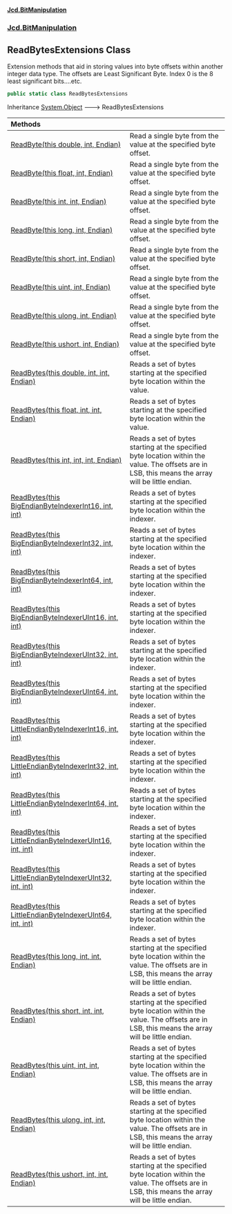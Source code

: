 #### [Jcd.BitManipulation](index.md 'index')
### [Jcd.BitManipulation](Jcd.BitManipulation.md 'Jcd.BitManipulation')

## ReadBytesExtensions Class

Extension methods that aid in storing values into byte offsets within another integer data type.
The offsets are Least Significant Byte. Index 0 is the 8 least significant bits....etc.

```csharp
public static class ReadBytesExtensions
```

Inheritance [System.Object](https://docs.microsoft.com/en-us/dotnet/api/System.Object 'System.Object') &#129106; ReadBytesExtensions

| Methods                                                                                                                                                                                                                                                                                                                        |                                                                                                                                                        |
|:-------------------------------------------------------------------------------------------------------------------------------------------------------------------------------------------------------------------------------------------------------------------------------------------------------------------------------|:-------------------------------------------------------------------------------------------------------------------------------------------------------|
| [ReadByte(this double, int, Endian)](Jcd.BitManipulation.ReadBytesExtensions.ReadByte(thisdouble,int,Jcd.BitManipulation.Endian).md 'Jcd.BitManipulation.ReadBytesExtensions.ReadByte(this double, int, Jcd.BitManipulation.Endian)')                                                                                          | Read a single byte from the value at the specified byte offset.                                                                                        |
| [ReadByte(this float, int, Endian)](Jcd.BitManipulation.ReadBytesExtensions.ReadByte(thisfloat,int,Jcd.BitManipulation.Endian).md 'Jcd.BitManipulation.ReadBytesExtensions.ReadByte(this float, int, Jcd.BitManipulation.Endian)')                                                                                             | Read a single byte from the value at the specified byte offset.                                                                                        |
| [ReadByte(this int, int, Endian)](Jcd.BitManipulation.ReadBytesExtensions.ReadByte(thisint,int,Jcd.BitManipulation.Endian).md 'Jcd.BitManipulation.ReadBytesExtensions.ReadByte(this int, int, Jcd.BitManipulation.Endian)')                                                                                                   | Read a single byte from the value at the specified byte offset.                                                                                        |
| [ReadByte(this long, int, Endian)](Jcd.BitManipulation.ReadBytesExtensions.ReadByte(thislong,int,Jcd.BitManipulation.Endian).md 'Jcd.BitManipulation.ReadBytesExtensions.ReadByte(this long, int, Jcd.BitManipulation.Endian)')                                                                                                | Read a single byte from the value at the specified byte offset.                                                                                        |
| [ReadByte(this short, int, Endian)](Jcd.BitManipulation.ReadBytesExtensions.ReadByte(thisshort,int,Jcd.BitManipulation.Endian).md 'Jcd.BitManipulation.ReadBytesExtensions.ReadByte(this short, int, Jcd.BitManipulation.Endian)')                                                                                             | Read a single byte from the value at the specified byte offset.                                                                                        |
| [ReadByte(this uint, int, Endian)](Jcd.BitManipulation.ReadBytesExtensions.ReadByte(thisuint,int,Jcd.BitManipulation.Endian).md 'Jcd.BitManipulation.ReadBytesExtensions.ReadByte(this uint, int, Jcd.BitManipulation.Endian)')                                                                                                | Read a single byte from the value at the specified byte offset.                                                                                        |
| [ReadByte(this ulong, int, Endian)](Jcd.BitManipulation.ReadBytesExtensions.ReadByte(thisulong,int,Jcd.BitManipulation.Endian).md 'Jcd.BitManipulation.ReadBytesExtensions.ReadByte(this ulong, int, Jcd.BitManipulation.Endian)')                                                                                             | Read a single byte from the value at the specified byte offset.                                                                                        |
| [ReadByte(this ushort, int, Endian)](Jcd.BitManipulation.ReadBytesExtensions.ReadByte(thisushort,int,Jcd.BitManipulation.Endian).md 'Jcd.BitManipulation.ReadBytesExtensions.ReadByte(this ushort, int, Jcd.BitManipulation.Endian)')                                                                                          | Read a single byte from the value at the specified byte offset.                                                                                        |
| [ReadBytes(this double, int, int, Endian)](Jcd.BitManipulation.ReadBytesExtensions.ReadBytes(thisdouble,int,int,Jcd.BitManipulation.Endian).md 'Jcd.BitManipulation.ReadBytesExtensions.ReadBytes(this double, int, int, Jcd.BitManipulation.Endian)')                                                                         | Reads a set of bytes starting at the specified byte location within the value.                                                                         |
| [ReadBytes(this float, int, int, Endian)](Jcd.BitManipulation.ReadBytesExtensions.ReadBytes(thisfloat,int,int,Jcd.BitManipulation.Endian).md 'Jcd.BitManipulation.ReadBytesExtensions.ReadBytes(this float, int, int, Jcd.BitManipulation.Endian)')                                                                            | Reads a set of bytes starting at the specified byte location within the value.                                                                         |
| [ReadBytes(this int, int, int, Endian)](Jcd.BitManipulation.ReadBytesExtensions.ReadBytes(thisint,int,int,Jcd.BitManipulation.Endian).md 'Jcd.BitManipulation.ReadBytesExtensions.ReadBytes(this int, int, int, Jcd.BitManipulation.Endian)')                                                                                  | Reads a set of bytes starting at the specified byte location within the value. The offsets are in LSB, this means the array will be little endian. |
| [ReadBytes(this BigEndianByteIndexerInt16, int, int)](Jcd.BitManipulation.ReadBytesExtensions.ReadBytes(thisJcd.BitManipulation.ByteIndexers.BigEndianByteIndexerInt16,int,int).md 'Jcd.BitManipulation.ReadBytesExtensions.ReadBytes(this Jcd.BitManipulation.ByteIndexers.BigEndianByteIndexerInt16, int, int)')             | Reads a set of bytes starting at the specified byte location within the indexer.                                                                       |
| [ReadBytes(this BigEndianByteIndexerInt32, int, int)](Jcd.BitManipulation.ReadBytesExtensions.ReadBytes(thisJcd.BitManipulation.ByteIndexers.BigEndianByteIndexerInt32,int,int).md 'Jcd.BitManipulation.ReadBytesExtensions.ReadBytes(this Jcd.BitManipulation.ByteIndexers.BigEndianByteIndexerInt32, int, int)')             | Reads a set of bytes starting at the specified byte location within the indexer.                                                                       |
| [ReadBytes(this BigEndianByteIndexerInt64, int, int)](Jcd.BitManipulation.ReadBytesExtensions.ReadBytes(thisJcd.BitManipulation.ByteIndexers.BigEndianByteIndexerInt64,int,int).md 'Jcd.BitManipulation.ReadBytesExtensions.ReadBytes(this Jcd.BitManipulation.ByteIndexers.BigEndianByteIndexerInt64, int, int)')             | Reads a set of bytes starting at the specified byte location within the indexer.                                                                       |
| [ReadBytes(this BigEndianByteIndexerUInt16, int, int)](Jcd.BitManipulation.ReadBytesExtensions.ReadBytes(thisJcd.BitManipulation.ByteIndexers.BigEndianByteIndexerUInt16,int,int).md 'Jcd.BitManipulation.ReadBytesExtensions.ReadBytes(this Jcd.BitManipulation.ByteIndexers.BigEndianByteIndexerUInt16, int, int)')          | Reads a set of bytes starting at the specified byte location within the indexer.                                                                       |
| [ReadBytes(this BigEndianByteIndexerUInt32, int, int)](Jcd.BitManipulation.ReadBytesExtensions.ReadBytes(thisJcd.BitManipulation.ByteIndexers.BigEndianByteIndexerUInt32,int,int).md 'Jcd.BitManipulation.ReadBytesExtensions.ReadBytes(this Jcd.BitManipulation.ByteIndexers.BigEndianByteIndexerUInt32, int, int)')          | Reads a set of bytes starting at the specified byte location within the indexer.                                                                       |
| [ReadBytes(this BigEndianByteIndexerUInt64, int, int)](Jcd.BitManipulation.ReadBytesExtensions.ReadBytes(thisJcd.BitManipulation.ByteIndexers.BigEndianByteIndexerUInt64,int,int).md 'Jcd.BitManipulation.ReadBytesExtensions.ReadBytes(this Jcd.BitManipulation.ByteIndexers.BigEndianByteIndexerUInt64, int, int)')          | Reads a set of bytes starting at the specified byte location within the indexer.                                                                       |
| [ReadBytes(this LittleEndianByteIndexerInt16, int, int)](Jcd.BitManipulation.ReadBytesExtensions.ReadBytes(thisJcd.BitManipulation.ByteIndexers.LittleEndianByteIndexerInt16,int,int).md 'Jcd.BitManipulation.ReadBytesExtensions.ReadBytes(this Jcd.BitManipulation.ByteIndexers.LittleEndianByteIndexerInt16, int, int)')    | Reads a set of bytes starting at the specified byte location within the indexer.                                                                       |
| [ReadBytes(this LittleEndianByteIndexerInt32, int, int)](Jcd.BitManipulation.ReadBytesExtensions.ReadBytes(thisJcd.BitManipulation.ByteIndexers.LittleEndianByteIndexerInt32,int,int).md 'Jcd.BitManipulation.ReadBytesExtensions.ReadBytes(this Jcd.BitManipulation.ByteIndexers.LittleEndianByteIndexerInt32, int, int)')    | Reads a set of bytes starting at the specified byte location within the indexer.                                                                       |
| [ReadBytes(this LittleEndianByteIndexerInt64, int, int)](Jcd.BitManipulation.ReadBytesExtensions.ReadBytes(thisJcd.BitManipulation.ByteIndexers.LittleEndianByteIndexerInt64,int,int).md 'Jcd.BitManipulation.ReadBytesExtensions.ReadBytes(this Jcd.BitManipulation.ByteIndexers.LittleEndianByteIndexerInt64, int, int)')    | Reads a set of bytes starting at the specified byte location within the indexer.                                                                       |
| [ReadBytes(this LittleEndianByteIndexerUInt16, int, int)](Jcd.BitManipulation.ReadBytesExtensions.ReadBytes(thisJcd.BitManipulation.ByteIndexers.LittleEndianByteIndexerUInt16,int,int).md 'Jcd.BitManipulation.ReadBytesExtensions.ReadBytes(this Jcd.BitManipulation.ByteIndexers.LittleEndianByteIndexerUInt16, int, int)') | Reads a set of bytes starting at the specified byte location within the indexer.                                                                       |
| [ReadBytes(this LittleEndianByteIndexerUInt32, int, int)](Jcd.BitManipulation.ReadBytesExtensions.ReadBytes(thisJcd.BitManipulation.ByteIndexers.LittleEndianByteIndexerUInt32,int,int).md 'Jcd.BitManipulation.ReadBytesExtensions.ReadBytes(this Jcd.BitManipulation.ByteIndexers.LittleEndianByteIndexerUInt32, int, int)') | Reads a set of bytes starting at the specified byte location within the indexer.                                                                       |
| [ReadBytes(this LittleEndianByteIndexerUInt64, int, int)](Jcd.BitManipulation.ReadBytesExtensions.ReadBytes(thisJcd.BitManipulation.ByteIndexers.LittleEndianByteIndexerUInt64,int,int).md 'Jcd.BitManipulation.ReadBytesExtensions.ReadBytes(this Jcd.BitManipulation.ByteIndexers.LittleEndianByteIndexerUInt64, int, int)') | Reads a set of bytes starting at the specified byte location within the indexer.                                                                       |
| [ReadBytes(this long, int, int, Endian)](Jcd.BitManipulation.ReadBytesExtensions.ReadBytes(thislong,int,int,Jcd.BitManipulation.Endian).md 'Jcd.BitManipulation.ReadBytesExtensions.ReadBytes(this long, int, int, Jcd.BitManipulation.Endian)')                                                                               | Reads a set of bytes starting at the specified byte location within the value. The offsets are in LSB, this means the array will be little endian. |
| [ReadBytes(this short, int, int, Endian)](Jcd.BitManipulation.ReadBytesExtensions.ReadBytes(thisshort,int,int,Jcd.BitManipulation.Endian).md 'Jcd.BitManipulation.ReadBytesExtensions.ReadBytes(this short, int, int, Jcd.BitManipulation.Endian)')                                                                            | Reads a set of bytes starting at the specified byte location within the value. The offsets are in LSB, this means the array will be little endian. |
| [ReadBytes(this uint, int, int, Endian)](Jcd.BitManipulation.ReadBytesExtensions.ReadBytes(thisuint,int,int,Jcd.BitManipulation.Endian).md 'Jcd.BitManipulation.ReadBytesExtensions.ReadBytes(this uint, int, int, Jcd.BitManipulation.Endian)')                                                                               | Reads a set of bytes starting at the specified byte location within the value. The offsets are in LSB, this means the array will be little endian. |
| [ReadBytes(this ulong, int, int, Endian)](Jcd.BitManipulation.ReadBytesExtensions.ReadBytes(thisulong,int,int,Jcd.BitManipulation.Endian).md 'Jcd.BitManipulation.ReadBytesExtensions.ReadBytes(this ulong, int, int, Jcd.BitManipulation.Endian)')                                                                            | Reads a set of bytes starting at the specified byte location within the value. The offsets are in LSB, this means the array will be little endian. |
| [ReadBytes(this ushort, int, int, Endian)](Jcd.BitManipulation.ReadBytesExtensions.ReadBytes(thisushort,int,int,Jcd.BitManipulation.Endian).md 'Jcd.BitManipulation.ReadBytesExtensions.ReadBytes(this ushort, int, int, Jcd.BitManipulation.Endian)')                                                                         | Reads a set of bytes starting at the specified byte location within the value. The offsets are in LSB, this means the array will be little endian. |
